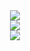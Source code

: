 <div align="center">
    <img src="https://readme-typing-svg.herokuapp.com/?font=Righteous&size=60&center=true&vCenter=true&width=800&height=90&duration=4000&lines=Hello+Everyone!+👋;+I'm+Tobii2k4!" />
</div>

<div align = "center>
    <img src="https://user-images.githubusercontent.com/74038190/212748842-9fcbad5b-6173-4175-8a61-521f3dbb7514.gif">
</div>

<div align="center">
    <img src="https://skillicons.dev/iconsi=c,cpp,java,python,vscode,git,mysql" />
</div>

<div align="center">
    <img src= "https://leetcard.jacoblin.cool/Kaminh?theme=dark&font=Galada&ext=activity">
</div>
